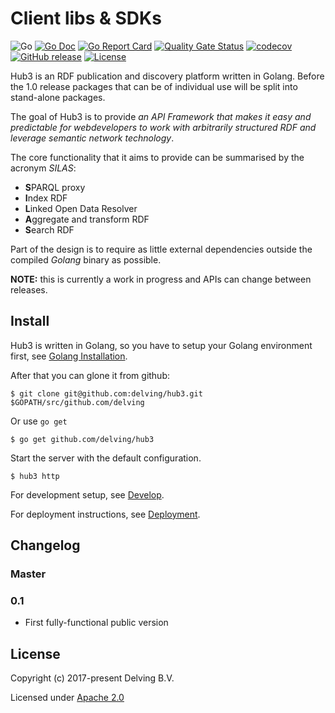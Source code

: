 # Client libs & SDKs 

![Go](https://github.com/delving/hub3/workflows/Go/badge.svg)
[![Go Doc](https://img.shields.io/badge/godoc-reference-blue.svg)](http://godoc.org/github.com/delving/hub3)
[![Go Report Card](https://goreportcard.com/badge/github.com/delving/hub3)](https://goreportcard.com/report/github.com/delving/hub3)
[![Quality Gate Status](https://sonarcloud.io/api/project_badges/measure?project=delving_hub3&metric=alert_status)](https://sonarcloud.io/dashboard?id=delving_hub3)
[![codecov](https://codecov.io/gh/delving/hub3/branch/master/graph/badge.svg)](https://codecov.io/gh/delving/hub3)
[![GitHub release](https://img.shields.io/github/release/delving/hub3)](https://github.com/delving/hub3/releases/latest)
[![License](https://img.shields.io/badge/License-Apache%202.0-blue.svg)](https://opensource.org/licenses/Apache-2.0)



Hub3 is an RDF publication and discovery platform written in Golang. Before the 1.0 release packages that can be of individual use will be split into stand-alone packages.

The goal of Hub3 is to provide *an API Framework that makes it easy and predictable for webdevelopers to work with arbitrarily structured RDF and leverage semantic network technology*.

The core functionality that it aims to provide can be summarised by the acronym *SILAS*:

* **S**PARQL proxy
* **I**ndex RDF
* **L**inked Open Data Resolver
* **A**ggregate and transform RDF
* **S**earch RDF

Part of the design is to require as little external dependencies outside the compiled *Golang* binary as possible. 

**NOTE:** this is currently a work in progress and APIs can change between releases.

## Install

Hub3 is written in Golang, so you have to setup your Golang environment first, see [Golang Installation].

After that you can glone it from github:

    $ git clone git@github.com:delving/hub3.git $GOPATH/src/github.com/delving

Or use `go get`

    $ go get github.com/delving/hub3

Start the server with the default configuration.

    $ hub3 http

For development setup, see [Develop](./docs/development.md).

For deployment instructions, see [Deployment](./docs/deployment.md).

## Changelog

### Master

### 0.1

* First fully-functional public version

## License

Copyright (c) 2017-present Delving B.V.

Licensed under [Apache 2.0](./License)

[Golang Installation]: https://golang.org/doc/install












